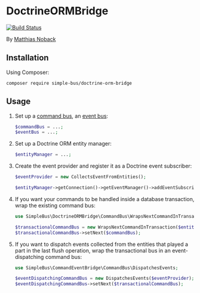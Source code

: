 # DoctrineORMBridge

[![Build Status](https://travis-ci.org/matthiasnoback/simple-bus.svg?branch=master)](https://travis-ci.org/matthiasnoback/simple-bus)

By [Matthias Noback](http://php-and-symfony.matthiasnoback.nl/)

## Installation

Using Composer:

    composer require simple-bus/doctrine-orm-bridge

## Usage

1. Set up a [command bus](https://github.com/SimpleBus/CommandBus), an [event bus](https://github.com/SimpleBus/EventBus):

    ```php
    $commandBus = ...;
    $eventBus = ...;
    ```

2. Set up a Doctrine ORM entity manager:

    ```php
    $entityManager = ...;
    ```

3. Create the event provider and register it as a Doctrine event subscriber:

    ```php
    $eventProvider = new CollectsEventFromEntities();

    $entityManager->getConnection()->getEventManager()->addEventSubscriber($eventSubscriber);
    ```

3. If you want your commands to be handled inside a database transaction, wrap the existing command bus:

    ```php
    use SimpleBus\DoctrineORMBridge\CommandBus\WrapsNextCommandInTransaction;

    $transactionalCommandBus = new WrapsNextCommandInTransaction($entityManager);
    $transactionalCommandBus->setNext($commandBus);
    ```

4. If you want to dispatch events collected from the entities that played a part in the last flush operation, wrap the
transactional bus in an event-dispatching command bus:

   ```php
   use SimpleBus\CommandEventBridge\CommandBus\DispatchesEvents;

   $eventDispatchingCommandBus = new DispatchesEvents($eventProvider);
   $eventDispatchingCommandBus->setNext($transactionalCommandBus);
   ```

